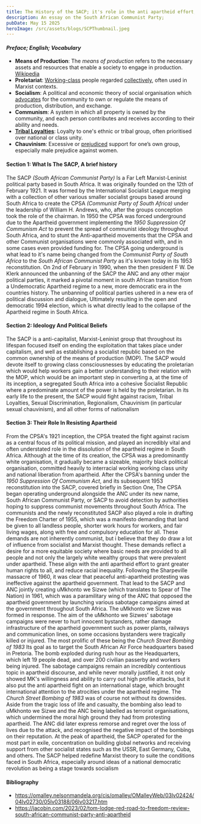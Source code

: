 ```yaml
---
title: The History of the SACP; it's role in the anti apartheid effort, and Post apartheid South Africa
description: An essay on the South African Communist Party;
pubDate: May 15 2025
heroImage: /src/assets/blogs/SCPThumbnail.jpeg
---
```

#### *Preface; English; Vocabulary*
- **Means of Production**: The *means of production* refers to the necessary assets and resources that enable a society to engage in production. [Wikipedia](https://en.wikipedia.org/wiki/Means_of_production#Industrial_production)
- **Proletariat**: [Working-class](https://www.google.com/search?q=working-class) people regarded [collectively](https://www.google.com/search?q=collectively), often used in Marxist contexts.
- **Socialism**: A political and economic theory of social organisation which [advocates](https://www.google.com/search?q=advocates) for the community to own or regulate the means of production, distribution, and exchange.
- **Communism**: A system in which all property is owned by the community, and each person contributes and receives according to their ability and needs.
- [**Tribal Loyalties**](https://library.fiveable.me/key-terms/world-literature-i/tribal-loyalty): Loyalty to one's ethnic or tribal group, often prioritised over national or class unity.
- **Chauvinism**: Excessive or [prejudiced](https://www.google.com/search?q=prejudiced) support for one’s own group, especially male prejudice against women.



#### Section 1: What Is The SACP, A brief history
The SACP *(South African Communist Party)* Is a Far Left Marxist-Leninist political party based in South Africa. It was originally founded on the 12th of February 1921. It was formed by the International Socialist League merging with a collection of other various smaller socialist groups based around South Africa to create the CPSA *(Communist Party of South Africa)* under the leadership of William H. Andrews, who, after the groups conception took the role of the chairman.
In 1950 the CPSA was forced underground due to the Apartheid government implementing the *1950 Suppression Of Communism Act* to prevent the spread of communist ideology throughout South Africa, and to stunt the Anti-apartheid movements that the CPSA and other Communist organisations were commonly associated with, and in some cases even provided funding for. The CPSA going underground is what lead to it's name being changed from the *Communist Party of South Africa* to the *South African Communist Party* as it's known today in its 1953 reconstitution.
On 2nd of February in 1990, when the then president F W. De Klerk announced the unbanning of the SACP the ANC and any other major political parties, it marked a pivotal moment in south African transition from a Undemocratic Apartheid regime to a new, more democratic era in the countries history. The unbanning of political parties ushered in a new era of political discussion and dialogue, Ultimately resulting in the open and democratic 1994 election, which is what directly lead to the collapse of the Apartheid regime in South Africa.


####  Section 2: Ideology And Political Beliefs 
The SACP is a anti-capitalist, Marxist-Leninist group that throughout its lifespan focused itself on ending the exploitation that takes place under capitalism, and well as establishing a socialist republic based on the common ownership of the means of production (MOP). The SACP would devote itself to growing class consciousnesses by educating the proletarian which would help workers gain a better understanding to their relation with the MOP, which would be an important step in converting a, at the time of its inception, a segregated South Africa into a cohesive Socialist Republic where a predominate amount of the power is held by the proletarian. In its early life to the present, the SACP would fight against racism, Tribal Loyalties, Sexual Discrimination, Regionalism, Chauvinism (in particular sexual chauvinism), and all other forms of nationalism

####  Section 3: Their Role In Resisting Apartheid
From the CPSA's 1921 inception, the CPSA treated the fight against racism as a central focus of its political mission, and played an incredibly vital and often understated role in the dissolution of the apartheid regime in South Africa. 
Although at the time of its creation, the CPSA was a predominantly white organisation, it gradually became a sizeable, majority black political organisation, committed heavily to interracial working working class unity and national liberation from apartheid. 
After the CPSA's banning under the *1950 Suppression Of Communism Act*, and its subsequent 1953 reconstitution into the SACP, covered briefly in Section One, The CPSA began operating underground alongside the ANC under its new name, South African Communist Party, or SACP to avoid detection by authorities hoping to suppress communist movements throughout South Africa. 
The communists and the newly reconstituted SACP also played a role in drafting the Freedom Charter of 1955, which was a manifesto demanding that land be given to all landless people, shorter work hours for workers, and fair living wages, along with free and compulsory education for all. These demands are not inherently communist, but i believe that they do draw a lot of influence from socialist and Marxist thought. These demands reflect a desire for a more equitable society where basic needs are provided to all people and not only the largely white wealthy groups that were prevalent under apartheid. These align with the anti apartheid effort to grant greater human rights to all, and reduce racial inequality. 
Following the Sharpeville massacre of 1960, it was clear that peaceful anti-apartheid protesting was ineffective against the apartheid government. That lead to the SACP and ANC jointly creating uMkhonto we Sizwe (which translates to Spear of The Nation) in 1961, which was a paramilitary wing of the ANC that opposed the apartheid government by launching various sabotage campaigns aimed at the government throughout South Africa. The uMkhonto we Sizwe was formed in response. The aim of the uMkhonto we Sizwes' sabotage campaigns were never to hurt innocent bystanders, rather damage infrastructure of the apartheid government such as power plants, railways and communication lines, on some occasions bystanders were tragically killed or injured. The most prolific of these being the *Church Street Bombing of 1983* Its goal as to target the South African Air Force headquarters based in Pretoria. The bomb exploded during rush hour as the Headquarters, which left 19 people dead, and over 200 civilian passerby and workers being injured. The sabotage campaigns remain an incredibly contentious topic in apartheid discourse, and while never morally justified, it not only showed MK's willingness and ability to carry out high profile attacks, but it also put the anti apartheid fight on an international stage, which brought international attention to the atrocities under the apartheid regime. The *Church Street Bombing of 1983* was of course not without its downsides. Aside from the tragic loss of life and casualty, the bombing also lead to uMkhonto we Sizwe and the ANC being labelled as terrorist organisations, which undermined the moral high ground they had from protesting apartheid. The ANC did later express remorse and regret over the loss of lives due to the attack, and recognised the negative impact of the bombings on their reputation.
At the peak of apartheid, the SACP operated for the most part in exile, concentration on building global networks and receiving support from other socialist states such as the USSR, East Germany, Cuba, and others. 
The SACP helped redefine Marxist theory to suite the conditions faced in South Africa, especially around ideas of a national democratic revolution as being a stage towards socialism 

####  Bibliography 
 - https://omalley.nelsonmandela.org/cis/omalley/OMalleyWeb/03lv02424/04lv02730/05lv03188/06lv03217.htm
 -  https://jacobin.com/2023/02/tom-lodge-red-road-to-freedom-review-south-african-communist-party-anti-apartheid